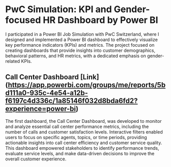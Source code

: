 # PwC Simulation: KPI and Gender-focused HR Dashboard by Power BI
I participated in a Power BI Job Simulation with PwC Switzerland, where I designed and implemented a Power BI dashboard to effectively visualize key performance indicators (KPIs) and metrics. The project focused on creating dashboards that provide insights into customer demographics, behavioral patterns, and HR metrics, with a dedicated emphasis on gender-related KPIs.

## Call Center Dashboard [Link] (https://app.powerbi.com/groups/me/reports/5bd111a0-935c-4e54-a12b-f6197c4d336c/1a85146f032d8bda6fd2?experience=power-bi)
The first dashboard, the Call Center Dashboard, was developed to monitor and analyze essential call center performance metrics, including the number of calls and customer satisfaction levels. Interactive filters enabled users to focus on specific agents, topics, or time periods, providing actionable insights into call center efficiency and customer service quality. This dashboard empowered stakeholders to identify performance trends, evaluate service levels, and make data-driven decisions to improve the overall customer experience.
